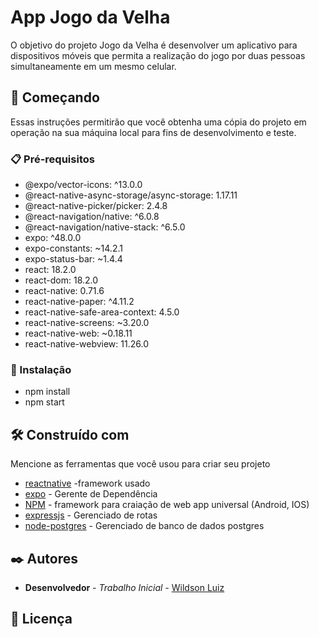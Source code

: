 # App Jogo da Velha

O objetivo do projeto Jogo da Velha é desenvolver um aplicativo para dispositivos móveis que permita a realização do jogo por duas pessoas simultaneamente em um mesmo celular.

## 🚀 Começando

Essas instruções permitirão que você obtenha uma cópia do projeto em operação na sua máquina local para fins de desenvolvimento e teste.

### 📋 Pré-requisitos

* @expo/vector-icons: ^13.0.0
* @react-native-async-storage/async-storage: 1.17.11
* @react-native-picker/picker: 2.4.8
* @react-navigation/native: ^6.0.8
* @react-navigation/native-stack: ^6.5.0
* expo: ^48.0.0
* expo-constants: ~14.2.1
* expo-status-bar: ~1.4.4
* react: 18.2.0
* react-dom: 18.2.0
* react-native: 0.71.6
* react-native-paper: ^4.11.2
* react-native-safe-area-context: 4.5.0
* react-native-screens: ~3.20.0
* react-native-web: ~0.18.11
* react-native-webview: 11.26.0

### 🔧 Instalação
* npm install
* npm start


## 🛠️ Construído com

Mencione as ferramentas que você usou para criar seu projeto

* [reactnative](https://reactnative.dev/docs/getting-started) -framework usado
* [expo](https://docs.expo.dev/) - Gerente de Dependência
* [NPM](https://docs.npmjs.com/) - framework para craiação de web app universal (Android, IOS)
* [expressjs](https://expressjs.com/) - Gerenciado de rotas
* [node-postgres](https://node-postgres.com/) - Gerenciado de banco de dados postgres


## ✒️ Autores


* **Desenvolvedor** - *Trabalho Inicial* - [Wildson Luiz](https://github.com/Bloark)


## 📄 Licença

```md



```
